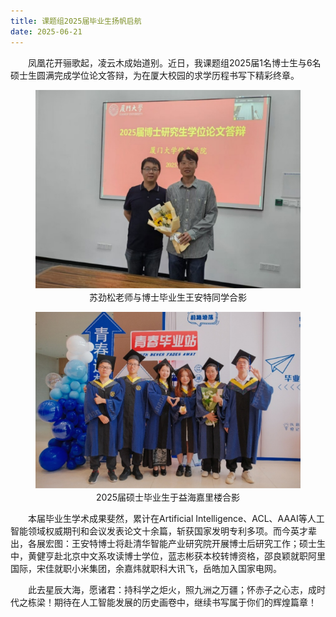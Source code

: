```yaml
---
title: 课题组2025届毕业生扬帆启航
date: 2025-06-21
---
```

<!--more-->

&emsp;&emsp;凤凰花开骊歌起，凌云木成始道别。近日，我课题组2025届1名博士生与6名硕士生圆满完成学位论文答辩，为在厦大校园的求学历程书写下精彩终章。

<figure>
  <img src="1.png" alt="苏劲松老师与博士毕业生王安特同学合影">
  <figcaption style="text-align: center;">苏劲松老师与博士毕业生王安特同学合影</figcaption>
</figure>
<figure>
  <img src="2.png" alt="2025届硕士毕业生于益海嘉里楼合影">
  <figcaption style="text-align: center;">2025届硕士毕业生于益海嘉里楼合影</figcaption>
</figure>
&emsp;&emsp;本届毕业生学术成果斐然，累计在Artificial Intelligence、ACL、AAAI等人工智能领域权威期刊和会议发表论文十余篇，斩获国家发明专利多项。而今英才辈出，各展宏图：王安特博士将赴清华智能产业研究院开展博士后研究工作；硕士生中，黄健亨赴北京中文系攻读博士学位，蓝志彬获本校转博资格，邵良颖就职阿里国际，宋佳就职小米集团，余嘉炜就职科大讯飞，岳皓加入国家电网。

&emsp;&emsp;此去星辰大海，愿诸君：持科学之炬火，照九洲之万疆；怀赤子之心志，成时代之栋梁！期待在人工智能发展的历史画卷中，继续书写属于你们的辉煌篇章！
